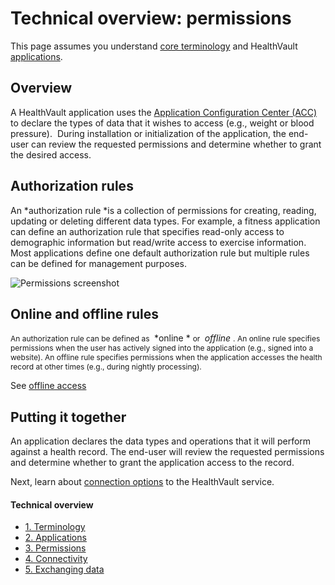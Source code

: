 Technical overview: permissions
===============================

This page assumes you understand <a href="technical-overview" id="PageContent_14105_2">core terminology</a> and HealthVault <a href="technical-overview-applications" id="Introduction_14105_19">applications</a>.

Overview
--------

A HealthVault application uses the [Application Configuration Center (ACC)](https://config.healthvault-ppe.com) to declare the types of data that it wishes to access (e.g., weight or blood pressure).  During installation or initialization of the application, the end-user can review the requested permissions and determine whether to grant the desired access.

Authorization rules
-------------------

An *authorization rule *is a collection of permissions for creating, reading, updating or deleting different data types. For example, a fitness application can define an authorization rule that specifies read-only access to demographic information but read/write access to exercise information. Most applications define one default authorization rule but multiple rules can be defined for management purposes.

<img src="https://i-msdn.sec.s-msft.com/dynimg/IC750083.png" title="Permissions screenshot" alt="Permissions screenshot" id="Permissions" />

Online and offline rules
------------------------

<span style="FONT-SIZE: 12px">An authorization rule can be defined as </span> *online * <span style="FONT-SIZE: 12px">or </span> *offline* <span style="FONT-SIZE: 12px">. An online rule specifies permissions when the user has actively signed into the application (e.g., signed into a website). An offline rule specifies permissions when the application accesses the health record at other times (e.g., during nightly processing).</span>

See <a href="/healthvault/concepts/authorization/offline-access" id="Introduction_14105_18">offline access</a> 

Putting it together
-------------------

An application declares the data types and operations that it will perform against a health record. The end-user will review the requested permissions and determine whether to grant the application access to the record.

Next, learn about <a href="technical-overview-connectivity" id="PageContent_14105_8">connection options</a> to the HealthVault service.

<span id="singleColInThreeColLayout"></span>

#### Technical overview

-   <a href="technical-overview" id="RightRailLinkListSection_14105_9">1. Terminology</a>
-   <a href="technical-overview-applications" id="RightRailLinkListSection_14105_20">2. Applications</a>
-   <a href="technical-overview-permissions" id="RightRailLinkListSection_14105_10">3. Permissions</a>
-   <a href="technical-overview-connectivity" id="RightRailLinkListSection_14105_11">4. Connectivity</a>
-   <a href="technical-overview-exchanging-data" id="RightRailLinkListSection_14105_12">5. Exchanging data</a>
